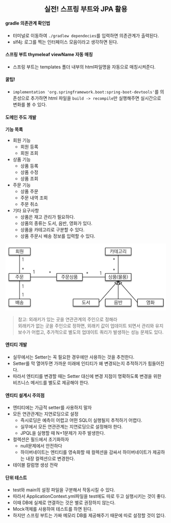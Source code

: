 <div align="center">
    <h2>실전! 스프링 부트와 JPA 활용</h2>
</div>

#### gradle 의존관계 확인법
- 터미널로 이동하여 `./gradlew dependecies`를 입력하면 의존관계가 출력된다.
- slf4j: 로그를 찍는 인터페이스 모음이라고 생각하면 된다.

#### 스프링 부트 thymeleaf viewName 자동 매칭
- 스프링 부트는 templates 폴더 내부의 html파일명을 자동으로 매칭시켜준다.

#### 꿀팁!
- `implementation 'org.springframework.boot:spring-boot-devtools'`를 의존성으로 추가하면 html 파일을 `build -> recompile`만 실행해주면 실시간으로 변화를 볼 수 있다.

#### 도메인 주도 개발
**기능 목록**
- 회원 기능
    - 회원 등록
    - 회원 조회
- 상품 기능
    - 상품 등록
    - 상품 수정
    - 상품 조회
- 주문 기능
    - 상품 주문
    - 주문 내역 조회
    - 주문 취소
- 기타 요구사항
    - 상품은 재고 관리가 필요하다.
    - 상품의 종류는 도서, 음반, 영화가 있다.
    - 상품을 카테고리로 구분할 수 있다.
    - 상품 주문시 배송 정보를 입력할 수 있다.

![img.png](img_1/img.png)

> 참고: 외래키가 있는 곳을 연관관계의 주인으로 정해라<br>
> 외래키가 없는 곳을 주인으로 정하면, 외래키 값이 업데이트 되면서 관리와 유지보수가 어렵고, 추가적으로 별도의 업데이트 쿼리가 발생하는 성능 문제도 있다.

#### 엔티티 개발
- 실무에서는 Setter는 꼭 필요한 경우에만 사용하는 것을 추천한다.
- Setter를 막 열어두면 가까운 미래에 인티티가 왜 변경되는지 추적하기가 힘들어진다.
- 따라서 엔티티를 변경할 때는 Setter 대신에 변경 지점이 명확하도록 변경을 위한 비즈니스 메서드를 별도로 제공해야 한다.

#### 엔티티 설계시 주의점
- 엔티티에는 가급적 setter를 사용하지 말자
- 모든 연관관계는 지연로딩으로 설정
  - 즉시로딩은 예측이 어렵고 어떤 SQL이 실행될지 추적하기 어렵다.
  - 실무에서 모든 연관관계는 지연로딩으로 설정해야 한다.
  - JPQL을 실행할 때 N+1문제가 자주 발생한다.
- 컬렉션은 필드에서 초기화하자
  - null문제에서 안전하다
  - 하이버네이트는 엔티티를 영속화할 때 컬렉션을 감싸서 하이버네이트가 제공하는 내장 컬렉션으로 변경한다.
- 테이블 칼럼명 생성 전략

#### 단위 테스트
- test와 main의 설정 파일을 구분해서 작동시킬 수 있다.
- 따라서 ApplicationContext.yml파일을 test에도 따로 두고 실행시키는 것이 좋다.
- 이때 DB에 실제로 연결하는 것은 별로 권장하지 않는다. 
- Mock객체를 사용하여 테스트를 하면 된다.
- 하지만 스프링 부트는 가짜 메모리 DB를 제공해주기 때문에 따로 설정할 것이 없다.